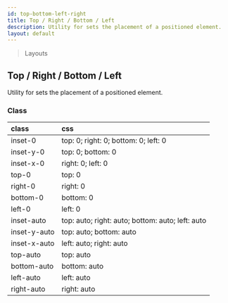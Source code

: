```yaml
---
id: top-bottom-left-right
title: Top / Right / Bottom / Left
description: Utility for sets the placement of a positioned element.
layout: default
---
```


> Layouts

## Top / Right / Bottom / Left

Utility for sets the placement of a positioned element.

### Class

| <span class="px-3 py-1 text-white bg-charcoal-100 rounded-full">class</span> | <span class="px-3 py-1 text-white bg-charcoal-100 rounded-full">css</span> |
|:--|:--|
| inset-0 | top: 0; right: 0; bottom: 0; left: 0 |
| inset-y-0 | top: 0; bottom: 0 |
| inset-x-0 | right: 0; left: 0 |
| top-0 | top: 0 |
| right-0 | right: 0 |
| bottom-0 | bottom: 0 |
| left-0 | left: 0 |
| inset-auto | top: auto; right: auto; bottom: auto; left: auto |
| inset-y-auto | top: auto; bottom: auto |
| inset-x-auto | left: auto; right: auto |
| top-auto | top: auto |
| bottom-auto | bottom: auto |
| left-auto | left: auto |
| right-auto | right: auto |

